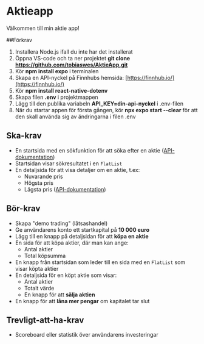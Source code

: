 # Aktieapp

Välkommen till min aktie app!

##Förkrav
1. Installera Node.js ifall du inte har det installerat
2. Öppna VS-code och ta ner projektet **git clone https://github.com/tobiaswes/AktieApp.git**
3. Kör **npm install expo** i terminalen
4. Skapa en API-nyckel på Finnhubs hemsida: [https://finnhub.io/](https://finnhub.io/)
5. Kör **npm install react-native-dotenv**
6. Skapa filen **.env** i projektmappen
7. Lägg till den publika variabeln **API_KEY=din-api-nyckel** i .env-filen
8. När du startar appen för första gången, kör **npx expo start --clear** för att den skall använda sig av ändringarna i filen .env

## Ska-krav
- En startsida med en sökfunktion för att söka efter en aktie ([API-dokumentation](https://finnhub.io/docs/api/symbol-search))
- Startsidan visar sökresultatet i en `FlatList`
- En detaljsida för att visa detaljer om en aktie, t.ex:
  - Nuvarande pris
  - Högsta pris
  - Lägsta pris ([API-dokumentation](https://finnhub.io/docs/api/quote))

## Bör-krav
- Skapa "demo trading" (låtsashandel)
- Ge användarens konto ett startkapital på **10 000 euro**
- Lägg till en knapp på detaljsidan för att **köpa en aktie**
- En sida för att köpa aktier, där man kan ange:
  - Antal aktier
  - Total köpsumma
- En knapp från startsidan som leder till en sida med en `FlatList` som visar köpta aktier
- En detaljsida för en köpt aktie som visar:
  - Antal aktier
  - Totalt värde
  - En knapp för att **sälja aktien**
- En knapp för att **låna mer pengar** om kapitalet tar slut

## Trevligt-att-ha-krav
- Scoreboard eller statistik över användarens investeringar